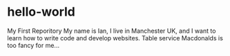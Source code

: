 # hello-world
My First Reporitory
My name is Ian, I live in Manchester UK, and I want to learn how to write code and develop websites.
Table service Macdonalds is too fancy for me...
